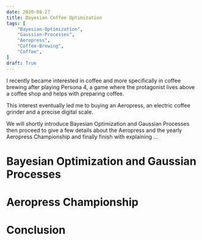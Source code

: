 ```yaml
---
date: 2020-08-27
title: Bayesian Coffee Optimization
tags: [
    "Bayesian-Optimization", 
    "Gaussian-Processes", 
    "Aeropress", 
    "Coffee-Brewing",
    "Coffee",
]
draft: True
---
```


I recently became interested in coffee and more specifically in coffee brewing after playing 
Persona 4, a game where the protagonist lives above a coffee shop and helps with preparing coffee.

This interest eventually led me to buying an Aeropress, an electric coffee grinder and a precise digital scale.

We will shortly introduce Bayesian Optimization and Gaussian Processes then proceed 
to give a few details about the Aeropress and the yearly Aeropress Championship and finally finish with explaining ...

# Bayesian Optimization and Gaussian Processes

# Aeropress Championship

# 

# Conclusion
